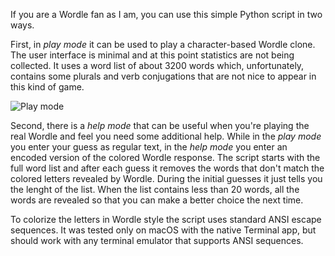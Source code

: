 If you are a Wordle fan as I am, you can use this simple Python script in two ways.

First, in *play mode* it can be used to play a character-based Wordle clone. The user interface is minimal and at this point statistics are not being collected. It uses a word list of about 3200 words which, unfortunately, contains some plurals and verb conjugations that are not nice to appear in this kind of game.

![Play mode]()

Second, there is a *help mode* that can be useful when you're playing the real Wordle and feel you need some additional help. While in the *play mode* you enter your guess as regular text, in the *help mode* you enter an encoded version of the colored Wordle response. The script starts with the full word list and after each guess it removes the words that don't match the colored letters revealed by Wordle. During the initial guesses it just tells you the lenght of the list. When the list contains less than 20 words, all the words are revealed so that you can make a better choice the next time.

To colorize the letters in Wordle style the script uses standard ANSI escape sequences. It was tested only on macOS with the native Terminal app, but should work with any terminal emulator that supports ANSI sequences.
